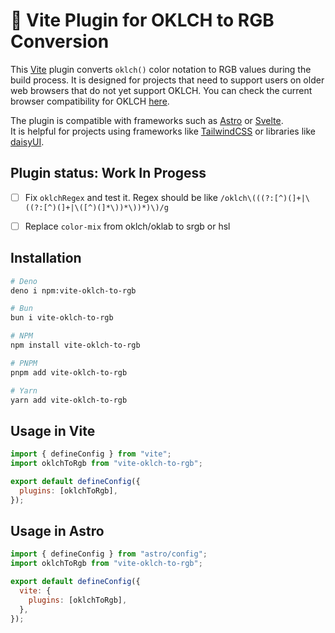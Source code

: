 # 🤹 Vite Plugin for OKLCH to RGB Conversion

This [Vite](https://vite.dev/) plugin converts `oklch()` color notation to RGB
values during the build process. It is designed for projects that need to
support users on older web browsers that do not yet support OKLCH. You can check
the current browser compatibility for OKLCH
[here](https://caniuse.com/?search=oklch).

The plugin is compatible with frameworks such as [Astro](https://astro.build) or [Svelte](https://svelte.dev).  
It is helpful for projects using frameworks like [TailwindCSS](https://tailwindcss.com) or libraries like [daisyUI](https://daisyui.com).

## Plugin status: Work In Progess
- [ ] Fix `oklchRegex` and test it. Regex should be like `/oklch\(((?:[^)(]+|\((?:[^)(]+|\([^)(]*\))*\))*)\)/g`
- [ ] Replace `color-mix` from oklch/oklab to srgb or hsl


## Installation

```bash
# Deno
deno i npm:vite-oklch-to-rgb

# Bun
bun i vite-oklch-to-rgb

# NPM
npm install vite-oklch-to-rgb

# PNPM
pnpm add vite-oklch-to-rgb

# Yarn
yarn add vite-oklch-to-rgb
```

## Usage in Vite

```js
import { defineConfig } from "vite";
import oklchToRgb from "vite-oklch-to-rgb";

export default defineConfig({
  plugins: [oklchToRgb],
});
```

## Usage in Astro

```js
import { defineConfig } from "astro/config";
import oklchToRgb from "vite-oklch-to-rgb";

export default defineConfig({
  vite: {
    plugins: [oklchToRgb],
  },
});
```
